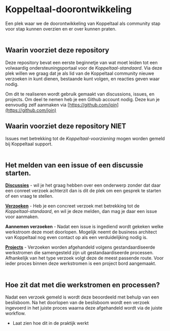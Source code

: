# Koppeltaal-doorontwikkeling
Een plek waar we de doorontwikkeling van Koppeltaal als community stap voor stap kunnen overzien en er over kunnen praten.
<br><br/>

## Waarin voorziet deze repository
Deze repository bevat een eerste beginnetje van wat moet leiden tot een volwaardig ondersteuningsportaal voor de *Koppeltaal-standaard*.
Via deze plek willen we graag dat je als lid van de Koppeltaal community nieuwe verzoeken in kunt dienen, bestaande kunt volgen, en reacties geven waar nodig.

Om dit te realiseren wordt gebruik gemaakt van discussions, issues, en projects. Om deel te nemen heb je een Github account nodig. Deze kun je eenvoudig zelf aanmaken via [https://github.com/join](https://github.com/join)

## Waarin voorziet deze repository NIET
Issues met betrekking tot de *Koppeltaal-voorziening* mogen worden gemeld bij Koppeltaal support.
<br><br/>

## Het melden van een issue of een discussie starten.
[**Discussies**](https://github.com/Koppeltaal/Koppeltaal-doorontwikkeling/discussions) - wil je het graag hebben over een onderwerp zonder dat daar een conreet verzoek achterzit dan is dit de plek om een gesprek te starten of een vraag te stellen.

[**Verzoeken**](https://github.com/Koppeltaal/Koppeltaal-doorontwikkeling/issues) - Heb je een concreet verzoek met betrekking tot de _Koppeltaal-standaard_, en wil je deze melden, dan mag je daar een issue voor aanmaken.

**Aannemen verzoeken** - Nadat een issue is ingediend wordt gekeken welke werkstroom deze moet doorlopen. Mogelijk neemt de business architect van Koppeltaal nog even contact op als een verduidelijking nodig is.

[**Projects**](https://github.com/Koppeltaal/Koppeltaal-doorontwikkeling/projects?query=is%3Aopen) - Verzoeken worden afgehandeld volgens gestandaardiseerde werkstromen die samengesteld zijn uit gestandaardiseerde processen. Afhankelijk van het type verzoek volgt deze de meest passende route. Voor ieder proces binnen deze werkstromen is een project bord aangemaakt. 
<br><br/>

## Hoe zit dat met die werkstromen en processen?
Nadat een verzoek gemeld is wordt deze beoordeeld met behulp van een beslisboom. Na het doorlopen van de beslisboom wordt een verzoek ingevoerd in het juiste proces waarna deze afgehandeld wordt via de juiste workflow.
- Laat zien hoe dit in de praktijk werkt

<br><br/>







